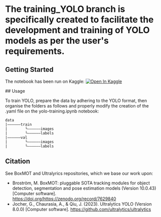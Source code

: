 # The training_YOLO branch is specifically created to facilitate the development and training of YOLO models as per the user's requirements.

## Getting Started

The notebook has been run on Kaggle: <a href="https://www.kaggle.com/code/fabiodagostino/fish-detection-yolo"><img src="https://kaggle.com/static/images/open-in-kaggle.svg" alt="Open In Kaggle"></a>

<div>
    
</div>
## Usage

To train YOLO, prepare the data by adhering to the YOLO format, then organise the folders as follows and properly modify the creation of the .yaml file on the yolo-training.ipynb notebook:

```
data
|——————train 
|        └——————images
|        └——————labels
|——————val
|        └——————images
|        └——————labels
```


## Citation
See BoxMOT and Ultralyrics repositories, which we base our work upon: 
- Broström, M. BoxMOT: pluggable SOTA tracking modules for object detection, segmentation and pose estimation models (Version 10.0.43) [Computer software]. https://doi.org/https://zenodo.org/record/7629840
- Jocher, G., Chaurasia, A., & Qiu, J. (2023). Ultralytics YOLO (Version 8.0.0) [Computer software]. https://github.com/ultralytics/ultralytics

